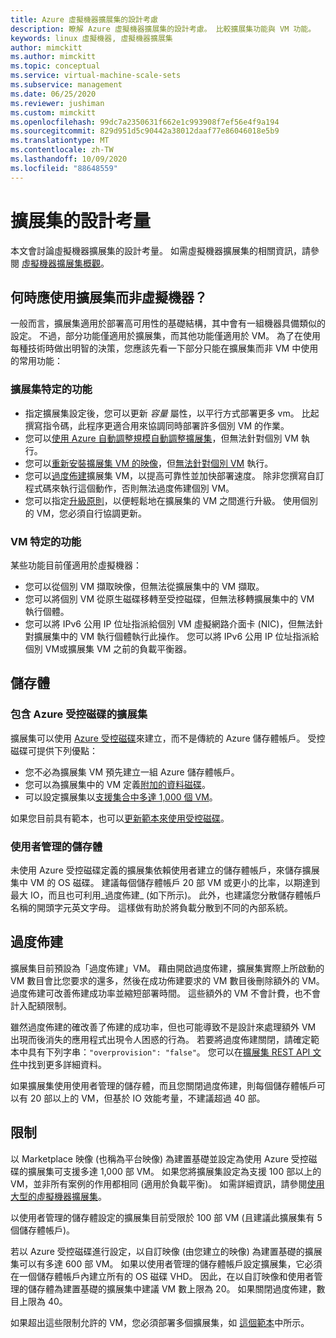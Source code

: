 ```yaml
---
title: Azure 虛擬機器擴展集的設計考慮
description: 瞭解 Azure 虛擬機器擴展集的設計考慮。 比較擴展集功能與 VM 功能。
keywords: linux 虛擬機器, 虛擬機器擴展集
author: mimckitt
ms.author: mimckitt
ms.topic: conceptual
ms.service: virtual-machine-scale-sets
ms.subservice: management
ms.date: 06/25/2020
ms.reviewer: jushiman
ms.custom: mimckitt
ms.openlocfilehash: 99dc7a2350631f662e1c993908f7ef56e4f9a194
ms.sourcegitcommit: 829d951d5c90442a38012daaf77e86046018e5b9
ms.translationtype: MT
ms.contentlocale: zh-TW
ms.lasthandoff: 10/09/2020
ms.locfileid: "88648559"
---
```

# <a name="design-considerations-for-scale-sets"></a>擴展集的設計考量
本文會討論虛擬機器擴展集的設計考量。 如需虛擬機器擴展集的相關資訊，請參閱 [虛擬機器擴展集概觀](./overview.md)。

## <a name="when-to-use-scale-sets-instead-of-virtual-machines"></a>何時應使用擴展集而非虛擬機器？
一般而言，擴展集適用於部署高可用性的基礎結構，其中會有一組機器具備類似的設定。 不過，部分功能僅適用於擴展集，而其他功能僅適用於 VM。 為了在使用每種技術時做出明智的決策，您應該先看一下部分只能在擴展集而非 VM 中使用的常用功能：

### <a name="scale-set-specific-features"></a>擴展集特定的功能

- 指定擴展集設定後，您可以更新 *容量* 屬性，以平行方式部署更多 vm。 比起撰寫指令碼，此程序更適合用來協調同時部署許多個別 VM 的作業。
- 您可以[使用 Azure 自動調整規模自動調整擴展集](./virtual-machine-scale-sets-autoscale-overview.md)，但無法針對個別 VM 執行。
- 您可以[重新安裝擴展集 VM 的映像](/rest/api/compute/virtualmachinescalesets/reimage)，但[無法針對個別 VM](/rest/api/compute/virtualmachines) 執行。
- 您可以[過度佈建](#overprovisioning)擴展集 VM，以提高可靠性並加快部署速度。 除非您撰寫自訂程式碼來執行這個動作，否則無法過度佈建個別 VM。
- 您可以指定[升級原則](./virtual-machine-scale-sets-upgrade-scale-set.md)，以便輕鬆地在擴展集的 VM 之間進行升級。 使用個別的 VM，您必須自行協調更新。

### <a name="vm-specific-features"></a>VM 特定的功能

某些功能目前僅適用於虛擬機器：

- 您可以從個別 VM 擷取映像，但無法從擴展集中的 VM 擷取。
- 您可以將個別 VM 從原生磁碟移轉至受控磁碟，但無法移轉擴展集中的 VM 執行個體。
- 您可以將 IPv6 公用 IP 位址指派給個別 VM 虛擬網路介面卡 (NIC)，但無法針對擴展集中的 VM 執行個體執行此操作。 您可以將 IPv6 公用 IP 位址指派給個別 VM或擴展集 VM 之前的負載平衡器。

## <a name="storage"></a>儲存體

### <a name="scale-sets-with-azure-managed-disks"></a>包含 Azure 受控磁碟的擴展集
擴展集可以使用 [Azure 受控磁碟](../virtual-machines/managed-disks-overview.md)來建立，而不是傳統的 Azure 儲存體帳戶。 受控磁碟可提供下列優點：
- 您不必為擴展集 VM 預先建立一組 Azure 儲存體帳戶。
- 您可以為擴展集中的 VM 定義[附加的資料磁碟](virtual-machine-scale-sets-attached-disks.md)。
- 可以設定擴展集以[支援集合中多達 1,000 個 VM](virtual-machine-scale-sets-placement-groups.md)。 

如果您目前具有範本，也可以[更新範本來使用受控磁碟](virtual-machine-scale-sets-convert-template-to-md.md)。

### <a name="user-managed-storage"></a>使用者管理的儲存體
未使用 Azure 受控磁碟定義的擴展集依賴使用者建立的儲存體帳戶，來儲存擴展集中 VM 的 OS 磁碟。 建議每個儲存體帳戶 20 部 VM 或更小的比率，以期達到最大 IO，而且也可利用_過度佈建_ (如下所示)。 此外，也建議您分散儲存體帳戶名稱的開頭字元英文字母。 這樣做有助於將負載分散到不同的內部系統。 


## <a name="overprovisioning"></a>過度佈建
擴展集目前預設為「過度佈建」VM。 藉由開啟過度佈建，擴展集實際上所啟動的 VM 數目會比您要求的還多，然後在成功佈建要求的 VM 數目後刪除額外的 VM。 過度佈建可改善佈建成功率並縮短部署時間。 這些額外的 VM 不會計費，也不會計入配額限制。

雖然過度佈建的確改善了佈建的成功率，但也可能導致不是設計來處理額外 VM 出現而後消失的應用程式出現令人困惑的行為。 若要將過度佈建關閉，請確定範本中具有下列字串：`"overprovision": "false"`。 您可以在[擴展集 REST API 文件](/rest/api/virtualmachinescalesets/create-or-update-a-set)中找到更多詳細資料。

如果擴展集使用使用者管理的儲存體，而且您關閉過度佈建，則每個儲存體帳戶可以有 20 部以上的 VM，但基於 IO 效能考量，不建議超過 40 部。 

## <a name="limits"></a>限制
以 Marketplace 映像 (也稱為平台映像) 為建置基礎並設定為使用 Azure 受控磁碟的擴展集可支援多達 1,000 部 VM。 如果您將擴展集設定為支援 100 部以上的 VM，並非所有案例的作用都相同 (適用於負載平衡)。 如需詳細資訊，請參閱[使用大型的虛擬機器擴展集](virtual-machine-scale-sets-placement-groups.md)。 

以使用者管理的儲存體設定的擴展集目前受限於 100 部 VM (且建議此擴展集有 5 個儲存體帳戶)。

若以 Azure 受控磁碟進行設定，以自訂映像 (由您建立的映像) 為建置基礎的擴展集可以有多達 600 部 VM。 如果以使用者管理的儲存體帳戶設定擴展集，它必須在一個儲存體帳戶內建立所有的 OS 磁碟 VHD。 因此，在以自訂映像和使用者管理的儲存體為建置基礎的擴展集中建議 VM 數上限為 20。 如果關閉過度佈建，數目上限為 40。

如果超出這些限制允許的 VM，您必須部署多個擴展集，如 [這個範本](https://github.com/Azure/azure-quickstart-templates/tree/master/301-custom-images-at-scale)中所示。
